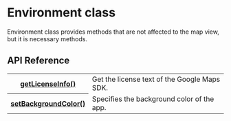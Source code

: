 # Environment class

Environment class provides methods that are not affected to the map view, but it is necessary methods.

## API Reference

<table >
    <tr>
        <th><a href="./getLicenseInfo/README.md">getLicenseInfo()</a></th>
        <td>Get the license text of the Google Maps SDK.</td>
    </tr>
    <tr>
        <th><a href="./setBackgroundColor/README.md">setBackgroundColor()</a></th>
        <td>Specifies the background color of the app.</td>
    </tr>
</table>
